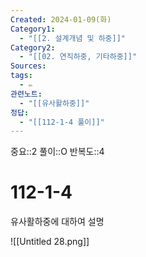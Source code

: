 ```yaml
---
Created: 2024-01-09(화)
Category1:
  - "[[2. 설계개념 및 하중]]"
Category2:
  - "[[02. 연직하중, 기타하중]]"
Sources: 
tags:
  - ✏️
관련노트:
  - "[[유사활하중]]"
정답:
  - "[[112-1-4 풀이]]"
---
```

중요::2
풀이::O
반복도::4

# 112-1-4

유사활하중에 대하여 설명

![[Untitled 28.png]]